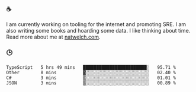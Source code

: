 ### ☕

I am currently working on tooling for the internet and promoting SRE. I am also writing some books and hoarding some data. I like thinking about time. Read more about me at [natwelch.com](https://natwelch.com).

### 🕒

<!--START_SECTION:waka-->
```text
TypeScript   5 hrs 49 mins   ████████████████████████░   95.71 % 
Other        8 mins          ▓░░░░░░░░░░░░░░░░░░░░░░░░   02.40 % 
C#           3 mins          ▒░░░░░░░░░░░░░░░░░░░░░░░░   01.01 % 
JSON         3 mins          ▒░░░░░░░░░░░░░░░░░░░░░░░░   00.89 % 
```
<!--END_SECTION:waka-->
